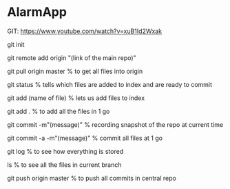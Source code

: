 # AlarmApp

GIT: https://www.youtube.com/watch?v=xuB1Id2Wxak

git init

git remote add origin "(link of the main repo)"  

git pull origin master        % to get all files into origin

git status                    % tells which files are added to index and are ready to commit

git add (name of file)        % lets us add files to index

git add .                    % to add all the files in 1 go

git commit -m"(message)"      % recording snapshot of the repo at current time

git commit -a -m"(message)"   % commit all files at 1 go

git log                       % to see how everything is stored

ls                            % to see all the files in current branch

git push origin master        % to push all commits in central repo
